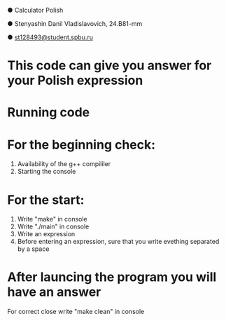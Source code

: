 ●    		Calculator Polish

● Stenyashin Danil Vladislavovich, 24.B81-mm

● st128493@student.spbu.ru

# 		This code can give you answer for your Polish expression







#  		Running code

#	For the beginning check:
1) Availability of the g++ compililer
2) Starting the console


#	For the start:
1) Write "make" in console
2) Write "./main" in console
3) Write an expression
4) Before entering an expression, sure that you write evething separated by a space







# After launcing the program you will have an answer



For correct close write "make clean" in console
